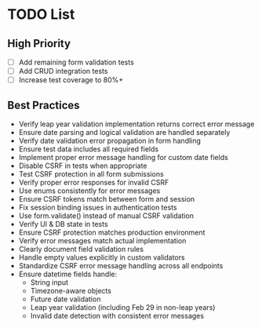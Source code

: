 # TODO List
## High Priority
- [ ] Add remaining form validation tests
- [ ] Add CRUD integration tests
- [ ] Increase test coverage to 80%+

## Best Practices
- Verify leap year validation implementation returns correct error message
- Ensure date parsing and logical validation are handled separately
- Verify date validation error propagation in form handling
- Ensure test data includes all required fields
- Implement proper error message handling for custom date fields
- Disable CSRF in tests when appropriate
- Test CSRF protection in all form submissions
- Verify proper error responses for invalid CSRF
- Use enums consistently for error messages
- Ensure CSRF tokens match between form and session
- Fix session binding issues in authentication tests
- Use form.validate() instead of manual CSRF validation
- Verify UI & DB state in tests
- Ensure CSRF protection matches production environment
- Verify error messages match actual implementation
- Clearly document field validation rules
- Handle empty values explicitly in custom validators
- Standardize CSRF error message handling across all endpoints
- Ensure datetime fields handle:
  - String input
  - Timezone-aware objects
  - Future date validation
  - Leap year validation (including Feb 29 in non-leap years)
  - Invalid date detection with consistent error messages

